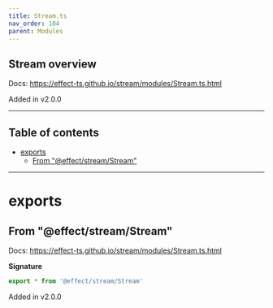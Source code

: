 ```yaml
---
title: Stream.ts
nav_order: 104
parent: Modules
---
```


## Stream overview

Docs: https://effect-ts.github.io/stream/modules/Stream.ts.html

Added in v2.0.0

---

<h2 class="text-delta">Table of contents</h2>

- [exports](#exports)
  - [From "@effect/stream/Stream"](#from-effectstreamstream)

---

# exports

## From "@effect/stream/Stream"

Docs: https://effect-ts.github.io/stream/modules/Stream.ts.html

**Signature**

```ts
export * from '@effect/stream/Stream'
```

Added in v2.0.0
